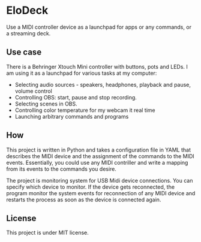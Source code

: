 # EloDeck
Use a MIDI controller device as a launchpad for apps or any commands, or a streaming deck.

## Use case
There is a Behringer Xtouch Mini controller with buttons, pots and LEDs. I am using it as a launchpad for various tasks at my computer:

* Selecting audio sources - speakers, headphones, playback and pause, volume control
* Controlling OBS: start, pause and stop recording.
* Selecting scenes in OBS.
* Controlling color temperature for my webcam it real time
* Launching arbitrary commands and programs

## How

This project is written in Python and takes a configuration file in YAML that describes the MIDI device and the assignment of the commands to the MIDI events. Essentially, you could use any MIDI contriller and write a mapping from its events to the commands you desire.

The project is monitoring system for USB Midi device connections. You can specify which device to monitor. If the device gets reconnected, the program monitor the system events for reconnection of any MIDI device and restarts the process as soon as the device is connected again.

## License

This project is under MIT license.
